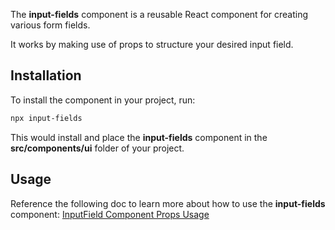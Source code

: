The **input-fields** component is a reusable React component for creating various form fields.

It works by making use of props to structure your desired input field.

## Installation
To install the component in your project, run:
```bash
npx input-fields
```
This would install and place the **input-fields** component in the **src/components/ui** folder of your project.

## Usage
Reference the following doc to learn more about how to use the **input-fields** component:
[InputField Component Props Usage](https://hackmd.io/@wy0ll8IhQ-ycSIt4O8p7AQ/S1zkMGnNyx)
